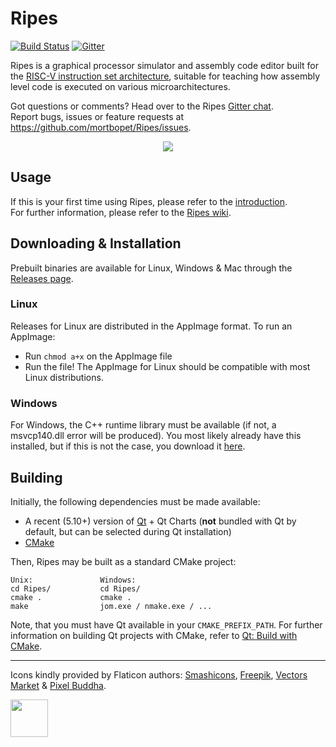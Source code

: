 # Ripes
[![Build Status](https://travis-ci.org/mortbopet/Ripes.svg?branch=master)](https://travis-ci.org/mortbopet/Ripes/)
[![Gitter](https://badges.gitter.im/Ripes-VSRTL/Ripes.svg)](https://gitter.im/Ripes-VSRTL/)

Ripes is a graphical processor simulator and assembly code editor built for the [RISC-V instruction set architecture](https://content.riscv.org/wp-content/uploads/2017/05/riscv-spec-v2.2.pdf), suitable for teaching how assembly level code is executed on various microarchitectures.

Got questions or comments? Head over to the Ripes [Gitter chat](https://gitter.im/Ripes-VSRTL/).  
Report bugs, issues or feature requests at https://github.com/mortbopet/Ripes/issues.

<p align="center">
    <img src="https://github.com/mortbopet/Ripes/blob/master/resources/images/animation.gif?raw=true" />
</p>

## Usage
If this is your first time using Ripes, please refer to the [introduction](https://github.com/mortbopet/Ripes/wiki/Ripes-Introduction).  
For further information, please refer to the [Ripes wiki](https://github.com/mortbopet/Ripes/wiki).

## Downloading & Installation
Prebuilt binaries are available for Linux, Windows & Mac through the [Releases page](https://github.com/mortbopet/Ripes/releases).  

### Linux
Releases for Linux are distributed in the AppImage format. To run an AppImage:
* Run `chmod a+x` on the AppImage file
* Run the file!
The AppImage for Linux should be compatible with most Linux distributions.

### Windows
For Windows, the C++ runtime library must be available (if not, a msvcp140.dll error will be produced). You most likely already have this installed, but if this is not the case, you download it [here](https://www.microsoft.com/en-us/download/details.aspx?id=48145).

## Building
Initially, the following dependencies must be made available:
- A recent (5.10+) version of [Qt](https://www.qt.io/download) + Qt Charts (**not** bundled with Qt by default, but can be selected during Qt installation)
- [CMake](https://cmake.org/)

Then, Ripes may be built as a standard CMake project:
```
Unix:               Windows:
cd Ripes/           cd Ripes/
cmake .             cmake .
make                jom.exe / nmake.exe / ...
```
Note, that you must have Qt available in your `CMAKE_PREFIX_PATH`. For further information on building Qt projects with CMake, refer to [Qt: Build with CMake](https://doc.qt.io/qt-5/cmake-manual.html).

---
Icons kindly provided by Flaticon authors: [Smashicons](https://www.flaticon.com/authors/smashicons), [Freepik](https://www.flaticon.com/authors/freepik), [Vectors Market](https://www.flaticon.com/authors/vectors-market) & [Pixel Buddha](https://www.flaticon.com/authors/pixel-buddha).

<a href="https://www.qt.io/">
    <img src="https://github.com/mortbopet/Ripes/blob/master/resources/images/QtIcon.png" width="60" height="60" />
</a>
